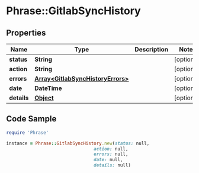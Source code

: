 # Phrase::GitlabSyncHistory

## Properties

Name | Type | Description | Notes
------------ | ------------- | ------------- | -------------
**status** | **String** |  | [optional] 
**action** | **String** |  | [optional] 
**errors** | [**Array&lt;GitlabSyncHistoryErrors&gt;**](GitlabSyncHistoryErrors.md) |  | [optional] 
**date** | **DateTime** |  | [optional] 
**details** | [**Object**](.md) |  | [optional] 

## Code Sample

```ruby
require 'Phrase'

instance = Phrase::GitlabSyncHistory.new(status: null,
                                 action: null,
                                 errors: null,
                                 date: null,
                                 details: null)
```


